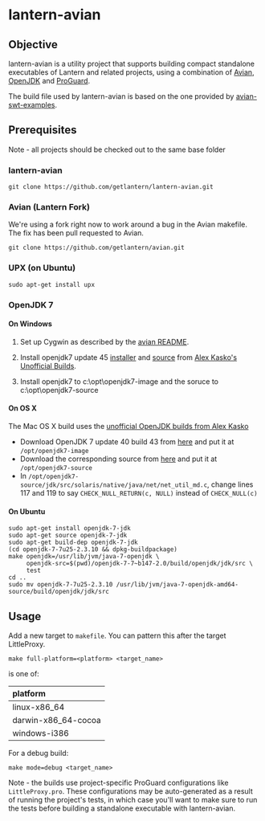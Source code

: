 # lantern-avian

## Objective

lantern-avian is a utility project that supports building compact standalone
executables of Lantern and related projects, using a combination of
[Avian](https://github.com/ReadyTalk/avian), [OpenJDK](http://openjdk.java.net/)
and [ProGuard](http://proguard.sourceforge.net/).

The build file used by lantern-avian is based on the one provided by
[avian-swt-examples](https://github.com/ReadyTalk/avian-swt-examples).

## Prerequisites

Note - all projects should be checked out to the same base folder

### lantern-avian

`git clone https://github.com/getlantern/lantern-avian.git`

### Avian (Lantern Fork)

We're using a fork right now to work around a bug in the Avian makefile.
The fix has been pull requested to Avian.

`git clone https://github.com/getlantern/avian.git`

### UPX (on Ubuntu)

`sudo apt-get install upx`

### OpenJDK 7

#### On Windows

1. Set up Cygwin as described by the
   [avian README](https://github.com/ReadyTalk/avian).
   
2. Install openjdk7 update 45
   [installer](https://bitbucket.org/alexkasko/openjdk-unofficial-builds/downloads/openjdk-1.7.0-u40-unofficial-windows-i586-installer.zip)
   and [source](https://github.com/alexkasko/openjdk-icedtea7/archive/jdk7u45_2.4.3.tar.gz)
   from [Alex Kasko's Unofficial Builds](https://github.com/alexkasko/openjdk-unofficial-builds).
   
3. Install openjdk7 to c:\opt\openjdk7-image and the soruce to c:\opt\openjdk7-source

#### On OS X

The Mac OS X build uses the
[unofficial OpenJDK builds from Alex Kasko](https://github.com/alexkasko/openjdk-unofficial-builds)

- Download OpenJDK 7 update 40 build 43 from
  [here](https://bitbucket.org/alexkasko/openjdk-unofficial-builds/downloads/openjdk-1.7.0-u40-unofficial-macosx-x86_64-image.zip)
  and put it at `/opt/openjdk7-image`
- Download the corresponding source from [here](http://www.java.net/download/openjdk/jdk7u40/promoted/b43/openjdk-7u40-fcs-src-b43-26_aug_2013.zip)
  and put it at `/opt/openjdk7-source`
- In `/opt/openjdk7-source/jdk/src/solaris/native/java/net/net_util_md.c`, change lines 117 and 119 to say `CHECK_NULL_RETURN(c, NULL)` instead of `CHECK_NULL(c)`

#### On Ubuntu

```
sudo apt-get install openjdk-7-jdk
sudo apt-get source openjdk-7-jdk
sudo apt-get build-dep openjdk-7-jdk
(cd openjdk-7-7u25-2.3.10 && dpkg-buildpackage)
make openjdk=/usr/lib/jvm/java-7-openjdk \
     openjdk-src=$(pwd)/openjdk-7-7~b147-2.0/build/openjdk/jdk/src \
     test
cd ..
sudo mv openjdk-7-7u25-2.3.10 /usr/lib/jvm/java-7-openjdk-amd64-source/build/openjdk/jdk/src
```

## Usage

Add a new target to `makefile`.  You can pattern this after the target
LittleProxy.

`make full-platform=<platform> <target_name>`

<platform> is one of:

| platform               |
|:---------------------- |
| linux-x86_64           |
| darwin-x86_64-cocoa    |
| windows-i386           |

For a debug build:

`make mode=debug <target_name>`

Note - the builds use project-specific ProGuard configurations like
`LittleProxy.pro`.  These configurations may be auto-generated as a result of
running the project's tests, in which case you'll want to make sure to run the
tests before building a standalone executable with lantern-avian.
